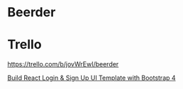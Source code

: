 # Beerder

# Trello
https://trello.com/b/jovWrEwI/beerder

[Build React Login & Sign Up UI Template with Bootstrap 4](https://www.positronx.io/build-react-login-sign-up-ui-template-with-bootstrap-4/)
